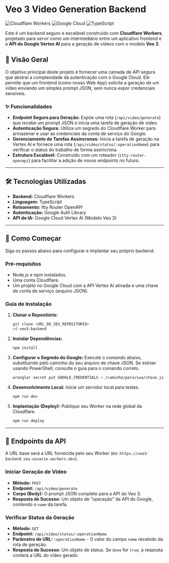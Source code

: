 # Veo 3 Video Generation Backend

![Cloudflare Workers](https://img.shields.io/badge/Cloudflare-Workers-F38020?style=for-the-badge&logo=cloudflare) ![Google Cloud](https://img.shields.io/badge/Google_Cloud-4285F4?style=for-the-badge&logo=google-cloud) ![TypeScript](https://img.shields.io/badge/TypeScript-3178C6?style=for-the-badge&logo=typescript)

Este é um backend seguro e escalável construído com **Cloudflare Workers**, projetado para servir como um intermediário entre um aplicativo frontend e a **API do Google Vertex AI** para a geração de vídeos com o modelo **Veo 3**.

## 🚀 Visão Geral

O objetivo principal deste projeto é fornecer uma camada de API segura que abstrai a complexidade da autenticação com o Google Cloud. Ele permite que um frontend (como nosso Web App) solicite a geração de um vídeo enviando um simples prompt JSON, sem nunca expor credenciais sensíveis.

### ✨ Funcionalidades

-   **Endpoint Seguro para Geração:** Expõe uma rota (`/api/video/generate`) que recebe um prompt JSON e inicia uma tarefa de geração de vídeo.
-   **Autenticação Segura:** Utiliza um segredo do Cloudflare Worker para armazenar e usar as credenciais da conta de serviço do Google.
-   **Gerenciamento de Tarefas Assíncronas:** Inicia a tarefa de geração na Vertex AI e fornece uma rota (`/api/video/status/:operationName`) para verificar o status do trabalho de forma assíncrona.
-   **Estrutura Escalável:** Construído com um roteador (`itty-router-openapi`) para facilitar a adição de novos endpoints no futuro.

---

## 🛠️ Tecnologias Utilizadas

-   **Backend:** Cloudflare Workers
-   **Linguagem:** TypeScript
-   **Roteamento:** Itty Router OpenAPI
-   **Autenticação:** Google Auth Library
-   **API de IA:** Google Cloud Vertex AI (Modelo Veo 3)

---

## 🏁 Como Começar

Siga os passos abaixo para configurar e implantar seu próprio backend.

### Pré-requisitos

-   Node.js e npm instalados.
-   Uma conta Cloudflare.
-   Um projeto no Google Cloud com a API Vertex AI ativada e uma chave de conta de serviço (arquivo JSON).

### Guia de Instalação

1.  **Clonar o Repositório:**
    ```bash
    git clone <URL_DO_SEU_REPOSITORIO>
    cd veo3-backend
    ```

2.  **Instalar Dependências:**
    ```bash
    npm install
    ```

3.  **Configurar o Segredo do Google:**
    Execute o comando abaixo, substituindo pelo caminho do seu arquivo de chave JSON. Se estiver usando PowerShell, consulte o guia para o comando correto.
    ```bash
    wrangler secret put GOOGLE_CREDENTIALS < /caminho/para/sua/chave.json
    ```

4.  **Desenvolvimento Local:**
    Inicie um servidor local para testes.
    ```bash
    npm run dev
    ```

5.  **Implantação (Deploy):**
    Publique seu Worker na rede global da Cloudflare.
    ```bash
    npm run deploy
    ```

---

## 🔌 Endpoints da API

A URL base será a URL fornecida pelo seu Worker (ex: `https://veo3-backend.seu-usuario.workers.dev`).

### Iniciar Geração de Vídeo

-   **Método:** `POST`
-   **Endpoint:** `/api/video/generate`
-   **Corpo (Body):** O prompt JSON completo para a API do Veo 3.
-   **Resposta de Sucesso:** Um objeto de "operação" da API do Google, contendo o `name` da tarefa.

### Verificar Status da Geração

-   **Método:** `GET`
-   **Endpoint:** `/api/video/status/:operationName`
-   **Parâmetro de URL:** `:operationName` - O valor do campo `name` recebido da rota de geração.
-   **Resposta de Sucesso:** Um objeto de status. Se `done` for `true`, a resposta conterá a URL do vídeo gerado.
